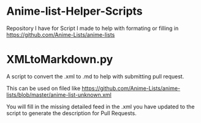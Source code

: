 # Anime-list-Helper-Scripts
Repository I have for Script I made to help with formating or filling in https://github.com/Anime-Lists/anime-lists


# XMLtoMarkdown.py
A script to convert the .xml to .md to help with submitting pull request.

This can be used on filed like https://github.com/Anime-Lists/anime-lists/blob/master/anime-list-unknown.xml

You will fill in the missing detailed feed in the .xml you have updated to the script to generate the description for Pull Requests.
